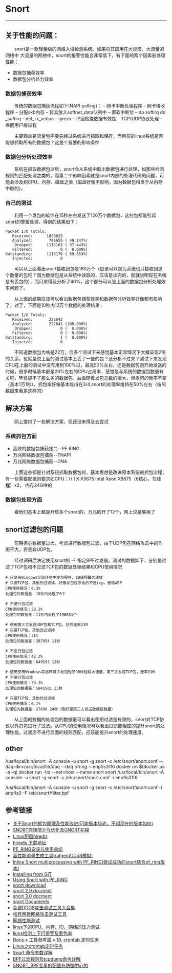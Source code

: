 # Snort
***
## 关于性能的问题：
&ensp;&ensp;&ensp;&ensp;snort是一款轻量级的网络入侵检测系统。如果将其应用在大规模、大流量的网络中 大流量的网络中，snort的报警性能会非常低下。有下面的两个因素影处理性能：

- 数据包捕获效率
- 数据包分析处力效率

### 数据包捕获效率
&ensp;&ensp;&ensp;&ensp;传统的数据包捕获流程如下(NAPI polling)：
– 网卡中断处理程序
– 网卡接收程序
– 分配skb内存
– 将其放入softnet_data队列中
– 置软中断位
– do softirq do
_softirq
– net_rx_action
– iprecv
– IP层检查数据有效性
– TCP/UDP协议处理
– 唤醒用户层进程

&ensp;&ensp;&ensp;&ensp;主要观点是流量包需要先经过系统进行抓取和保存，而目前的linux系统是否能够抓取所有的数据包？这是个首要的影响条件

### 数据包分析处理效率
&ensp;&ensp;&ensp;&ensp;系统在抓取数据包以后，snort会从系统中取出数据包进行处理，如那些检测规则的匹配处理之类的，而第二个影响因素就是snort内部的处理代码的问题，可能会涉及到CPU、内存、磁盘之类（磁盘好像不影响，因为数据包相当于从内存中取的）。

### 自己的测试
&ensp;&ensp;&ensp;&ensp;利用一个发包的软件在15秒左右发送了120万个数据包，这些包都能引起snort的警报处理，得到的结果如下：

```
Packet I/O Totals:
   Received:      1859825
   Analyzed:       746655 ( 40.147%)
    Dropped:      1113163 ( 37.443%)
   Filtered:            0 (  0.000%)
Outstanding:      1113170 ( 59.853%)
   Injected:            0
```

&ensp;&ensp;&ensp;&ensp;可以从上面看出snort接收到包是180万个（应该可以视为系统也只接收到这个数量的包吧？因为数据包是从系统中读取的，应该是读完的，那就说明现在系统是有丢包的），而只来得及分析了40%，这个部分可以是上面的数据包分析处理效率问题了。

&ensp;&ensp;&ensp;&ensp;从上面的结果应该可以看出数据包捕获效率和数据包分析效率好像都有影响了，对了，下面是10秒内12万个数据的处理结果：

```
Packet I/O Totals:
   Received:       222642
   Analyzed:       222641 (100.000%)
    Dropped:            0 (  0.000%)
   Filtered:            0 (  0.000%)
Outstanding:            1 (  0.000%)
   Injected:            0
```

&ensp;&ensp;&ensp;&ensp;不知道数据包为啥是22万，但多个测试下来感觉基本正常情况下大概呈现2倍的关系，也就是说上面的测试基本上丢了一些的包？还分析不过来？测试下来发现CPU在上面的测试中没有用到100%过，最高50%左右，还是数据包刚开始发送的时候，很多时候基本都是20%左右的CPU占用率，感觉是与系统的数据包数量有关吧，毕竟抓不了那么多的数据包。后面随着发包总数的增大，但发包的频率不变（基本1万1秒），抓包率好像基本维持在3/4,snort的处理率维持在50%左右（按照数据来看是这样的）

## 解决方案
&ensp;&ensp;&ensp;&ensp;网上提供了一些解决方案，但还没来得及去尝试

### 系统抓包方面
- 高效的数据包捕获接口--PF RING
- 万兆网络数据包捕获--TNAPI
- 万兆网络数据包捕获--DNA

&ensp;&ensp;&ensp;&ensp;上面这些都是针对系统抓取数据包的，基本思想是改进原本系统的抓包流程，有一些需要配置的要求如CPU：I t l X X5675 Intel Xeon X5675（6核心，12线程）x2， 内存24G啥的

### 数据包处理方面
&ensp;&ensp;&ensp;&ensp;看他们基本上都是开启多个snort的，万兆的开了12个，网上说是够用了

## snort过滤包的问题
&ensp;&ensp;&ensp;&ensp;前期担心数据量过大，考虑进行数据包过滤，由于UDP包在网络攻击中的作用不大，将丢弃UDP包。

&ensp;&ensp;&ensp;&ensp;经过调研后决定使用snort的 -F <bpf> 指定BPF过滤器。测试的数据如下，分别是过滤了TCP包和不过滤TCP包的数据处理结果和CPU使用情况

```
# 只使用Windows实验环境中发包程序，90线程最大速度
# 只要TCP包，其他的过滤掉，好像发包程序发的不是tcp，是啥ARP
CPU使用情况：0.3%
处理包的数据量：10秒内处理了6个

# 不进行包过滤
CPU使用情况：29.2%
处理包的数据量：11秒内处理了190851个

# 使用第三方发送UDP包和TCP包，总共速率31M
# 只要TCP包，其他的过滤掉
CPU使用情况：31%
处理包的数据量：287954 11秒

# 不进行包过滤
CPU使用情况：42.3%
处理包的数据量：649593 12秒

# 使用使用Windows实验环境中发包程序90线程最大速度，第三方发送TCP包，速率31M
# 不进行包过滤
CPU使用情况：39.3%
处理包的数据量：5845501 25秒

# 只要TCP包，其他的过滤掉
CPU使用情况：0.1%
处理包的数据量：27690 24秒（刚好是第三方发送数据包数量）
```

&ensp;&ensp;&ensp;&ensp;从上面的数据的处理包的数据量可以看出使用过滤是有效的，snort对TCP协议以外的包进行了过滤。从CPU的使用情况可以看出过滤能相应的提升snort的处理性能，过滤后不进行后面的规则匹配，应该能提升snort的处理速度。

## other
/usr/local/bin/snort -A console -u snort -g snort -c /etc/snort/snort.conf --daq-dir=/usr/local/lib/daq --daq pfring -i enp0s31f6
docker rm $(docker ps -a -q)
docker run -tid --net=host --name snort snort /usr/local/bin/snort -A console -u snort -g snort -c /etc/snort/snort.conf -i enp0s31f6

/usr/local/bin/snort -A console -u snort -g snort -c /etc/snort/snort.conf -i enp4s0 -F /etc/snort/filter.bpf

## 参考链接
- [关于Snort的抓包原理及性能改进(可能版本较老，不知现在的版本如何)](http://sourcedb.ict.cas.cn/cn/ictthesis/200907/P020090722605372300999.pdf)
- [SNORT原理简介与优化及GNORT初探](http://www.owasp.org.cn/OWASP_Events/download/snort.pdf)
- [Linux配置hiredis](https://blog.csdn.net/zhwei_87/article/details/39643309)
- [hiredis 下载地址](https://github.com/redis/hiredis/releases)
- [PF_RING安装与使用总结](http://blog.51cto.com/yuzwei/1716803)
- [高性能流量生成工具trafgen(DDoS模拟)](https://blog.csdn.net/u010390063/article/details/79078756)
- [Inline Snort multiprocessing with PF_RING(尝试成功的snort结合pf_ring版本)](https://snort-org-site.s3.amazonaws.com/production/document_files/files/000/000/014/original/PF_RING_Snort_Inline_Instructions_daq_062.pdf?X-Amz-Algorithm=AWS4-HMAC-SHA256&X-Amz-Credential=AKIAIXACIED2SPMSC7GA%2F20180725%2Fus-east-1%2Fs3%2Faws4_request&X-Amz-Date=20180725T122112Z&X-Amz-Expires=172800&X-Amz-SignedHeaders=host&X-Amz-Signature=f782832c1784b438e7e3425a256a5186f8ccdfbb1840179df775411e7a7668f4)
- [Installing from GIT](https://www.ntop.org/guides/pf_ring/get_started/git_installation.html#)
- [Using Snort with PF_RING](https://www.ntop.org/guides/pf_ring/thirdparty/snort-daq.html)
- [snort download](https://www.snort.org/downloads#snort-downloads)
- [snort 2.9 docment](https://snort-org-site.s3.amazonaws.com/production/document_files/files/000/000/122/original/Snort_2.9.9.x_on_Ubuntu_14-16.pdf?X-Amz-Algorithm=AWS4-HMAC-SHA256&X-Amz-Credential=AKIAIXACIED2SPMSC7GA%2F20180725%2Fus-east-1%2Fs3%2Faws4_request&X-Amz-Date=20180725T091034Z&X-Amz-Expires=172800&X-Amz-SignedHeaders=host&X-Amz-Signature=fa38cc81bc1cedaee8b4696643e31bff92ae9e7fe46d23025c9edc9f8156b7fb)
- [snort 3.0 docment](https://snort-org-site.s3.amazonaws.com/production/document_files/files/000/000/136/original/Snort_3_on_CentOS_7.pdf?X-Amz-Algorithm=AWS4-HMAC-SHA256&X-Amz-Credential=AKIAIXACIED2SPMSC7GA%2F20180725%2Fus-east-1%2Fs3%2Faws4_request&X-Amz-Date=20180725T110233Z&X-Amz-Expires=172800&X-Amz-SignedHeaders=host&X-Amz-Signature=6e23ca85dfff5c03df79af70fef0178ace629137c3a641c8d48496b5d43d445c)
- [snort Documents](https://www.snort.org/documents)
- [免费DDOS攻击测试工具大合集](http://www.freebuf.com/sectool/36545.html)
- [推荐两款网络攻击测试工具](https://juejin.im/entry/5aa792586fb9a028d936d5e9)
- [网络性能测试](https://cloud.tencent.com/document/product/213/11460)
- [linux下的CPU、内存、IO、网络的压力测试](http://blog.51cto.com/wushank/1585927)
- [liunx检测上下行带宽及丢包率](https://blog.csdn.net/zhangsheng_1992/article/details/52806477)
- [Docs » 工具参考篇 » 19. crontab 定时任务](http://linuxtools-rst.readthedocs.io/zh_CN/latest/tool/crontab.html)
- [Linux之crontab定时任务](https://www.jianshu.com/p/838db0269fd0)
- [Snort 命令参数详解](https://blog.csdn.net/jack237/article/details/6899465)
- [BPF过滤规则及tcpdump命令详解](https://blog.csdn.net/luguifang2011/article/details/72953917)
- [SNORT_BPF变量的配置在防御中心的](https://www.cisco.com/c/zh_cn/support/docs/security/firesight-management-center/118090-configure-sourcefire-00.html)